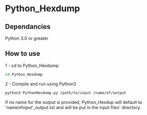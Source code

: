 # Python_Hexdump

## Dependancies
Python 3.0 or greater

## How to use
1 - cd to Python_Hexdump
```bash
cd Python_Hexdump
```
2 - Compile and run using Python3
```bash
python3 PythonHexdump.py /path/to/input /name/of/output
```
If no name for the output is provided, Python_Hexdup will default to<br>
'nameofinput'_output.txt and will be put in the input files' directory.
